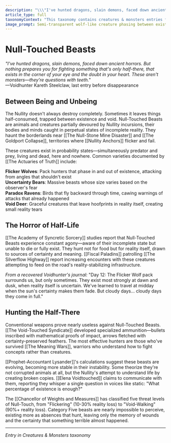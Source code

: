 ```yaml
---
description: "\\\"I've hunted dragons, slain demons, faced down ancient horrors. But nothing prepares you for fighting something that's only half-there, that exists in the corner of your eye and the doubt in your heart. These aren't monsters—they're questions with teeth.\\\" —Voidhunter Kareth Steelclaw, last entry before disappearance"
article_type: full
taxonomyContext: "This taxonomy contains creatures & monsters entries for this world."
image_prompt: Semi-transparent wolf-like creature phasing between existence and void, its form flickering with reality distortions and mathematical impossibilities. Eerie blue-black energy crackling around dissolving edges, horror concept art style with cosmic dread atmosphere.
---
```



# Null-Touched Beasts

*"I've hunted dragons, slain demons, faced down ancient horrors. But nothing prepares you for fighting something that's only half-there, that exists in the corner of your eye and the doubt in your heart. These aren't monsters—they're questions with teeth."*  
—Voidhunter Kareth Steelclaw, last entry before disappearance

## Between Being and Unbeing

The Nullity doesn't always destroy completely. Sometimes it leaves things half-consumed, trapped between existence and void. Null-Touched Beasts are animals and creatures partially devoured by Nullity incursions, their bodies and minds caught in perpetual states of incomplete reality. They haunt the borderlands near [[The Null-Stone Mine Disaster]] and [[The Goldport Collapse]], territories where [[Nullity Anchors]] flicker and fail.

These creatures exist in probability states—simultaneously predator and prey, living and dead, here and nowhere. Common varieties documented by [[The Actuaries of Truth]] include:

**Flicker Wolves**: Pack hunters that phase in and out of existence, attacking from angles that shouldn't exist  
**Uncertainty Bears**: Massive beasts whose size varies based on the observer's fear  
**Paradox Ravens**: Birds that fly backward through time, cawing warnings of attacks that already happened  
**Void Deer**: Graceful creatures that leave hoofprints in reality itself, creating small reality tears

## The Horror of Half-Life

[[The Academy of Syncretic Sorcery]] studies report that Null-Touched Beasts experience constant agony—aware of their incomplete state but unable to die or fully exist. They hunt not for food but for reality itself, drawn to sources of certainty and meaning. [[Fiscal Paladins]] patrolling [[The Silverflow Highway]] report increasing encounters with these creatures attempting to feed on the road's reality-stabilizing infrastructure.

*From a recovered Voidhunter's journal:*
"Day 12: The Flicker Wolf pack surrounds us, but only sometimes. They exist most strongly at dawn and dusk, when reality itself is uncertain. We've learned to travel at midday when the sun's certainty makes them fade. But cloudy days... cloudy days they come in full."

## Hunting the Half-There

Conventional weapons prove nearly useless against Null-Touched Beasts. [[The Void-Touched Syndicate]] developed specialized ammunition—bullets inscribed with mathematical proofs of impact, arrows fletched with certainty-preserved feathers. The most effective hunters are those who've survived [[The Meaning Wars]], warriors who understand how to fight concepts rather than creatures.

[[Prophet-Accountant Lysander]]'s calculations suggest these beasts are evolving, becoming more stable in their instability. Some theorize they're not corrupted animals at all, but the Nullity's attempt to understand life by creating broken copies. [[Elena Voidtouched]] claims to communicate with them, reporting they whisper a single question in voices like static: "What percentage of existence is enough?"

The [[Chancellor of Weights and Measures]] has classified five threat levels of Null-Touch, from "Flickering" (10-30% reality loss) to "Void-Walking" (90%+ reality loss). Category Five beasts are nearly impossible to perceive, existing more as absences that hunt, leaving only the memory of wounds and the certainty that something terrible almost happened.

---
*Entry in Creatures & Monsters taxonomy*
